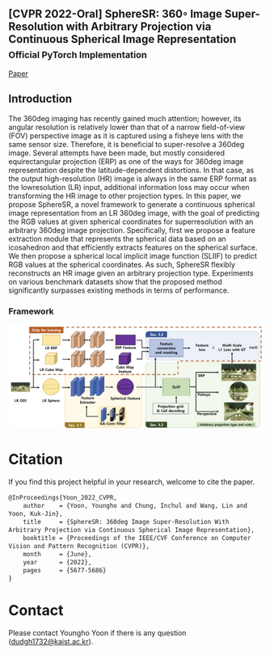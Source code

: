 ## [CVPR 2022-Oral] SphereSR: 360◦ Image Super-Resolution with Arbitrary Projection via Continuous Spherical Image Representation <br><sub>Official PyTorch Implementation </sub>

[Paper](https://openaccess.thecvf.com/content/CVPR2022/papers/Yoon_SphereSR_360deg_Image_Super-Resolution_With_Arbitrary_Projection_via_Continuous_Spherical_CVPR_2022_paper.pdf)

## Introduction

The 360deg imaging has recently gained much attention; however, its angular resolution is relatively lower than that of a narrow field-of-view (FOV) perspective image as it is captured using a fisheye lens with the same sensor size. Therefore, it is beneficial to super-resolve a 360deg image. Several attempts have been made, but mostly considered equirectangular projection (ERP) as one of the ways for 360deg image representation despite the latitude-dependent distortions. In that case, as the output high-resolution (HR) image is always in the same ERP format as the lowresolution (LR) input, additional information loss may occur when transforming the HR image to other projection types. In this paper, we propose SphereSR, a novel framework to generate a continuous spherical image representation from an LR 360deg image, with the goal of predicting the RGB values at given spherical coordinates for superresolution with an arbitrary 360deg image projection. Specifically, first we propose a feature extraction module that represents the spherical data based on an icosahedron and that efficiently extracts features on the spherical surface. We then propose a spherical local implicit image function (SLIIF) to predict RGB values at the spherical coordinates. As such, SphereSR flexibly reconstructs an HR image given an arbitrary projection type. Experiments on various benchmark datasets show that the proposed method significantly surpasses existing methods in terms of performance.

### Framework
![image](intro.png)

# Citation

If you find this project helpful in your research, welcome to cite the paper.

```
@InProceedings{Yoon_2022_CVPR,
    author    = {Yoon, Youngho and Chung, Inchul and Wang, Lin and Yoon, Kuk-Jin},
    title     = {SphereSR: 360deg Image Super-Resolution With Arbitrary Projection via Continuous Spherical Image Representation},
    booktitle = {Proceedings of the IEEE/CVF Conference on Computer Vision and Pattern Recognition (CVPR)},
    month     = {June},
    year      = {2022},
    pages     = {5677-5686}
}
```

# Contact

Please contact Youngho Yoon if there is any question (dudgh1732@kaist.ac.kr).
